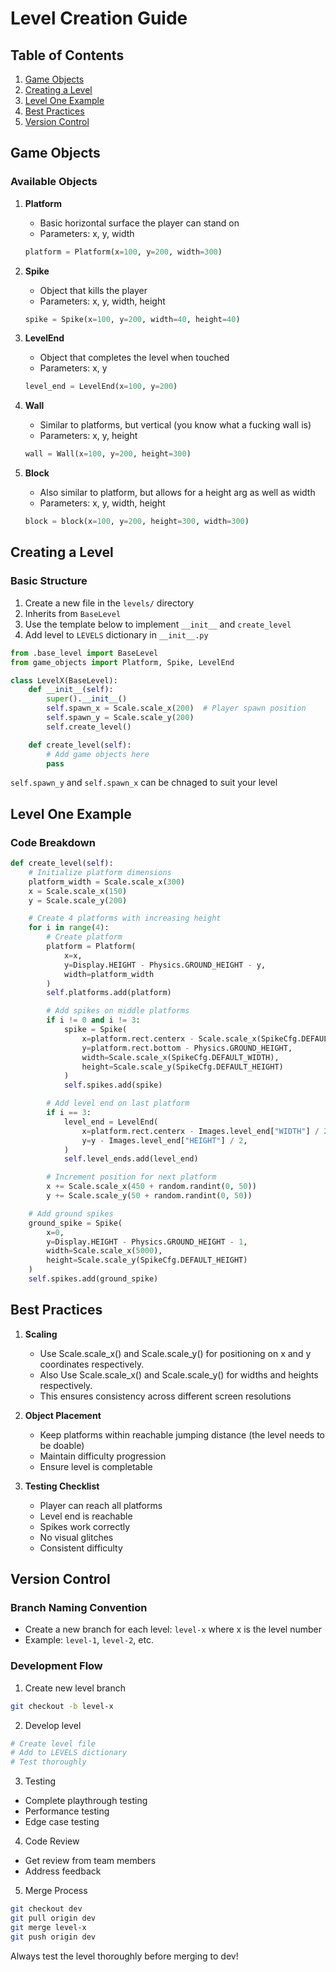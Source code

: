 # Level Creation Guide

## Table of Contents
1. [Game Objects](#game-objects)
2. [Creating a Level](#creating-a-level)
3. [Level One Example](#level-one-example)
4. [Best Practices](#best-practices)
5. [Version Control](#version-control)

## Game Objects

### Available Objects
1. **Platform**
   - Basic horizontal surface the player can stand on
   - Parameters: x, y, width
   ```python
   platform = Platform(x=100, y=200, width=300)
   ```

2. **Spike**
   - Object that kills the player
   - Parameters: x, y, width, height
   ```python
   spike = Spike(x=100, y=200, width=40, height=40)
   ```

3. **LevelEnd**
   - Object that completes the level when touched
   - Parameters: x, y
   ```python
   level_end = LevelEnd(x=100, y=200)
   ```

4. **Wall**
   - Similar to platforms, but vertical (you know what a fucking wall is)
   - Parameters: x, y, height
   ```python
   wall = Wall(x=100, y=200, height=300)
   ```

5. **Block**
    - Also similar to platform, but allows for a height arg as well as width
    - Parameters: x, y, width, height
    ```python
    block = block(x=100, y=200, height=300, width=300)

## Creating a Level

### Basic Structure
1. Create a new file in the `levels/` directory
2. Inherits from `BaseLevel`
3. Use the template below to implement `__init__` and `create_level`
4. Add level to `LEVELS` dictionary in `__init__.py`

```python
from .base_level import BaseLevel
from game_objects import Platform, Spike, LevelEnd

class LevelX(BaseLevel):
    def __init__(self):
        super().__init__()
        self.spawn_x = Scale.scale_x(200)  # Player spawn position
        self.spawn_y = Scale.scale_y(200)
        self.create_level()

    def create_level(self):
        # Add game objects here
        pass
```

`self.spawn_y` and `self.spawn_x` can be chnaged to suit your level

## Level One Example

### Code Breakdown
```python
def create_level(self):
    # Initialize platform dimensions
    platform_width = Scale.scale_x(300)
    x = Scale.scale_x(150)
    y = Scale.scale_y(200)

    # Create 4 platforms with increasing height
    for i in range(4):
        # Create platform
        platform = Platform(
            x=x,
            y=Display.HEIGHT - Physics.GROUND_HEIGHT - y,
            width=platform_width
        )
        self.platforms.add(platform)

        # Add spikes on middle platforms
        if i != 0 and i != 3:
            spike = Spike(
                x=platform.rect.centerx - Scale.scale_x(SpikeCfg.DEFAULT_WIDTH / 2),
                y=platform.rect.bottom - Physics.GROUND_HEIGHT,
                width=Scale.scale_x(SpikeCfg.DEFAULT_WIDTH),
                height=Scale.scale_y(SpikeCfg.DEFAULT_HEIGHT)
            )
            self.spikes.add(spike)

        # Add level end on last platform
        if i == 3:
            level_end = LevelEnd(
                x=platform.rect.centerx - Images.level_end["WIDTH"] / 2,
                y=y - Images.level_end["HEIGHT"] / 2,
            )
            self.level_ends.add(level_end)

        # Increment position for next platform
        x += Scale.scale_x(450 + random.randint(0, 50))
        y += Scale.scale_y(50 + random.randint(0, 50))

    # Add ground spikes
    ground_spike = Spike(
        x=0,
        y=Display.HEIGHT - Physics.GROUND_HEIGHT - 1,
        width=Scale.scale_x(5000),
        height=Scale.scale_y(SpikeCfg.DEFAULT_HEIGHT)
    )
    self.spikes.add(ground_spike)
```

## Best Practices

1. **Scaling**
   - Use Scale.scale_x() and Scale.scale_y() for positioning on x and y coordinates respectively.
   - Also Use Scale.scale_x() and Scale.scale_y() for widths and heights respectively.
   - This ensures consistency across different screen resolutions

2. **Object Placement**
   - Keep platforms within reachable jumping distance (the level needs to be doable)
   - Maintain difficulty progression
   - Ensure level is completable

3. **Testing Checklist**
   - Player can reach all platforms
   - Level end is reachable
   - Spikes work correctly
   - No visual glitches
   - Consistent difficulty

## Version Control

### Branch Naming Convention
- Create a new branch for each level: `level-x` where x is the level number
- Example: `level-1`, `level-2`, etc.

### Development Flow
1. Create new level branch
```bash
git checkout -b level-x
```

2. Develop level
```bash
# Create level file
# Add to LEVELS dictionary
# Test thoroughly
```

3. Testing
- Complete playthrough testing
- Performance testing
- Edge case testing

4. Code Review
- Get review from team members
- Address feedback

5. Merge Process
```bash
git checkout dev
git pull origin dev
git merge level-x
git push origin dev
```

Always test the level thoroughly before merging to dev!
